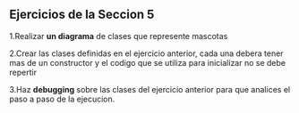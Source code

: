## Ejercicios de la Seccion 5

1.Realizar **un diagrama** de clases que represente mascotas

2.Crear las clases definidas en el ejercicio anterior, cada una debera tener
mas de un constructor
y el codigo que se utiliza para inicializar no se debe repertir

3.Haz **debugging** sobre las clases del ejercicio anterior para que
analices el paso a paso de la ejecucion.
